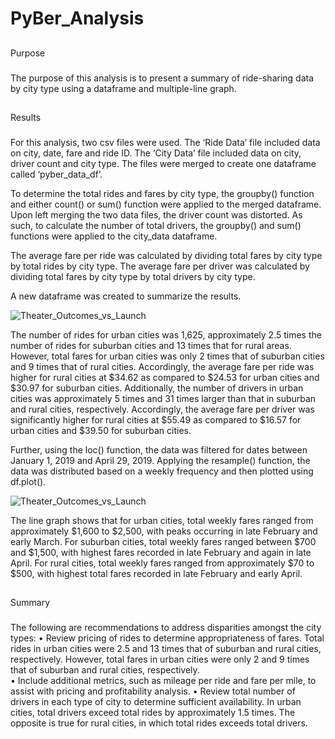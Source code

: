 # PyBer_Analysis

## 
Purpose

### 
The purpose of this analysis is to present a summary of ride-sharing data by city type using a dataframe and multiple-line graph. 

## 
Results

### 
For this analysis, two csv files were used. The ‘Ride Data’ file included data on city, date, fare and ride ID. The ‘City Data’ file included data on
city, driver count and city type. The files were merged to create one dataframe called ‘pyber_data_df’. 

To determine the total rides and fares by city type, the groupby() function and either count() or sum() function were applied to the merged dataframe.
Upon left merging the two data files, the driver count was distorted. As such, to calculate the number of total drivers, the groupby() and sum() 
functions were applied to the city_data dataframe. 

The average fare per ride was calculated by dividing total fares by city type by total rides by city type. The average fare per driver was calculated by
dividing total fares by city type by total drivers by city type. 

A new dataframe was created to summarize the results. 

![Theater_Outcomes_vs_Launch](Resources/Theater_Outcomes_vs_Launch.png)

The number of rides for urban cities was 1,625, approximately 2.5 times the number of rides for suburban cities and 13 times that for rural areas. 
However, total fares for urban cities was only 2 times that of suburban cities and 9 times that of rural cities. Accordingly, the average fare per ride 
was higher for rural cities at $34.62 as compared to $24.53 for urban cities and $30.97 for suburban cities. Additionally, the number of drivers in urban 
cities was approximately 5 times and 31 times larger than that in suburban and rural cities, respectively. Accordingly, the average fare per driver was 
significantly higher for rural cities at $55.49 as compared to $16.57 for urban cities and $39.50 for suburban cities. 

Further, using the loc() function, the data was filtered for dates between January 1, 2019 and April 29, 2019. Applying the resample() function, the data 
was distributed based on a weekly frequency and then plotted using df.plot().  

![Theater_Outcomes_vs_Launch](Resources/Theater_Outcomes_vs_Launch.png)

The line graph shows that for urban cities, total weekly fares ranged from approximately $1,600 to $2,500, with peaks occurring in late February and 
early March. For suburban cities, total weekly fares ranged between $700 and $1,500, with highest fares recorded in late February and again in late 
April. For rural cities, total weekly fares ranged from approximately $70 to $500, with highest total fares recorded in late February and early April. 

##
Summary

###
The following are recommendations to address disparities amongst the city types: 
•	Review pricing of rides to determine appropriateness of fares. Total rides in urban cities were 2.5 and 13 times that of suburban and rural cities, respectively. However, total fares in urban cities were only 2 and 9 times that of suburban and rural cities, respectively.  
•	Include additional metrics, such as mileage per ride and fare per mile, to assist with pricing and profitability analysis. 
•	Review total number of drivers in each type of city to determine sufficient availability. In urban cities, total drivers exceed total rides by approximately 1.5 times. The opposite is true for rural cities, in which total rides exceeds total drivers.


